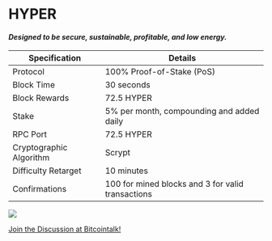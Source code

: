 <h1>HYPER</h1>
<h4><i>Designed to be secure, sustainable, profitable, and low energy.</i></h4>

| Specification  | Details |
| ------------- | ------------- |
| Protocol  | 100% Proof-of-Stake (PoS)  |
| Block Time  | 30 seconds |
| Block Rewards  | 72.5 HYPER  |
| Stake  | 5% per month, compounding and added daily  |
| RPC Port  | 72.5 HYPER  |
| Cryptographic Algorithm  | Scrypt  |
| Difficulty Retarget  | 10 minutes |
| Confirmations  | 100 for mined blocks and 3 for valid transactions  |

<img src="https://i.imgur.com/jrA3pW0.gif" />
<p><a href="https://bitcointalk.org/index.php?topic=624651.0" target="_blank">Join the Discussion at Bitcointalk!</a></p>
